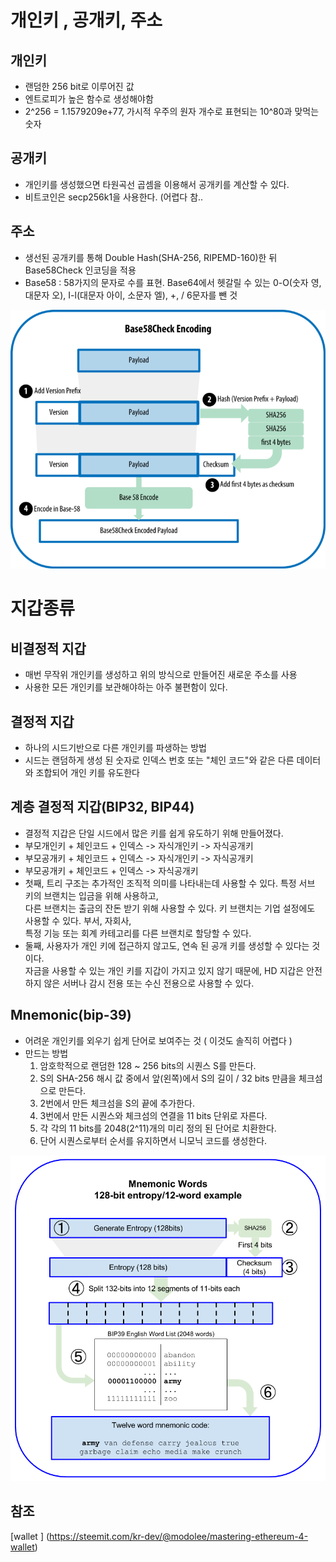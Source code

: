 # 개인키 , 공개키, 주소

## 개인키 
- 랜덤한 256 bit로 이루어진 값
- 엔트로피가 높은 함수로 생성해야함
- 2^256 = 1.1579209e+77, 가시적 우주의 원자 개수로 표현되는 10^80과 맞먹는 숫자

## 공개키
- 개인키를 생성했으면 타원곡선 곱셈을 이용해서 공개키를 계산할 수 있다.
- 비트코인은 secp256k1을 사용한다. (어렵다 참..

## 주소
- 생선된 공개키를 통해 Double Hash(SHA-256, RIPEMD-160)한 뒤 Base58Check 인코딩을 적용
- Base58 : 58가지의 문자로 수를 표현. Base64에서 헷갈릴 수 있는 0-O(숫자 영, 대문자 오), I-l(대문자 아이, 소문자 엘), +, / 6문자를 뺀 것  

![address](./address.png)

# 지갑종류
## 비결정적 지갑
- 매번 무작위 개인키를 생성하고 위의 방식으로 만들어진 새로운 주소를 사용
- 사용한 모든 개인키를 보관해야하는 아주 불편함이 있다.

## 결정적 지갑
- 하나의 시드기반으로 다른 개인키를 파생하는 방법
- 시드는 랜덤하게 생성 된 숫자로 인덱스 번호 또는 "체인 코드"와 같은 다른 데이터와 조합되어 개인 키를 유도한다

## 계층 결정적 지갑(BIP32, BIP44)
- 결정적 지갑은 단일 시드에서 많은 키를 쉽게 유도하기 위해 만들어졌다.
- 부모개인키 + 체인코드 + 인덱스 -> 자식개인키 -> 자식공개키
- 부모공개키 + 체인코드 + 인덱스 -> 자식개인키 -> 자식공개키
- 부모공개키 + 체인코드 + 인덱스 -> 자식공개키 
- 첫째, 트리 구조는 추가적인 조직적 의미를 나타내는데 사용할 수 있다. 특정 서브 키의 브랜치는 입금을 위해 사용하고,   
  다른 브랜치는 출금의 잔돈 받기 위해 사용할 수 있다. 키 브랜치는 기업 설정에도 사용할 수 있다. 부서, 자회사,   
  특정 기능 또는 회계 카테고리를 다른 브랜치로 할당할 수 있다.
- 둘째, 사용자가 개인 키에 접근하지 않고도, 연속 된 공개 키를 생성할 수 있다는 것이다.   
  자금을 사용할 수 있는 개인 키를 지갑이 가지고 있지 않기 때문에, HD 지갑은 안전하지 않은 서버나 감시 전용 또는 수신 전용으로 사용할 수 있다.

## Mnemonic(bip-39)
- 어려운 개인키를 외우기 쉽게 단어로 보여주는 것 ( 이것도 솔직히 어렵다 )
- 만드는 방법
  1. 암호학적으로 랜덤한 128 ~ 256 bits의 시퀀스 S를 만든다.
  2. S의 SHA-256 해시 값 중에서 앞(왼쪽)에서 S의 길이 / 32 bits 만큼을 체크섬으로 만든다.
  3. 2번에서 만든 체크섬을 S의 끝에 추가한다.
  4. 3번에서 만든 시퀀스와 체크섬의 연결을 11 bits 단위로 자른다.
  5. 각 각의 11 bits를 2048(2^11)개의 미리 정의 된 단어로 치환한다.
  6. 단어 시퀀스로부터 순서를 유지하면서 니모닉 코드를 생성한다. 

![mnemonic](./mnemonic.png)


## 참조
 [wallet ] (https://steemit.com/kr-dev/@modolee/mastering-ethereum-4-wallet)
